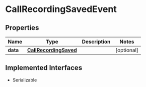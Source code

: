 

# CallRecordingSavedEvent

## Properties

Name | Type | Description | Notes
------------ | ------------- | ------------- | -------------
**data** | [**CallRecordingSaved**](CallRecordingSaved.md) |  |  [optional]


## Implemented Interfaces

* Serializable



